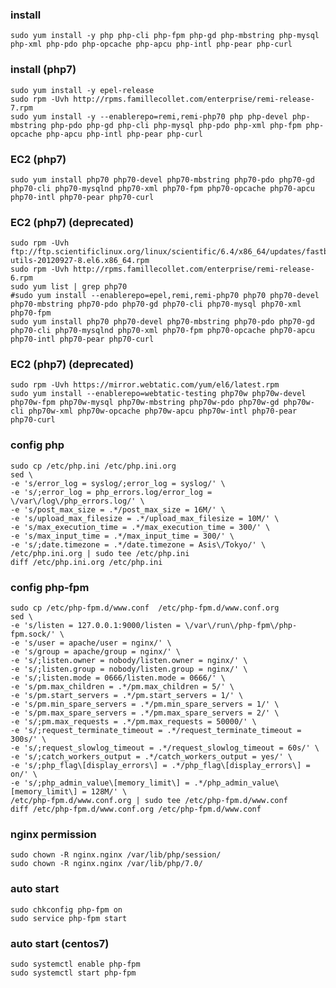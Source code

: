 ### install
    sudo yum install -y php php-cli php-fpm php-gd php-mbstring php-mysql php-xml php-pdo php-opcache php-apcu php-intl php-pear php-curl


### install (php7)
    sudo yum install -y epel-release
    sudo rpm -Uvh http://rpms.famillecollet.com/enterprise/remi-release-7.rpm
    sudo yum install -y --enablerepo=remi,remi-php70 php php-devel php-mbstring php-pdo php-gd php-cli php-mysql php-pdo php-xml php-fpm php-opcache php-apcu php-intl php-pear php-curl

### EC2 (php7)
    sudo yum install php70 php70-devel php70-mbstring php70-pdo php70-gd php70-cli php70-mysqlnd php70-xml php70-fpm php70-opcache php70-apcu php70-intl php70-pear php70-curl

### EC2 (php7) (deprecated)
    sudo rpm -Uvh ftp://ftp.scientificlinux.org/linux/scientific/6.4/x86_64/updates/fastbugs/scl-utils-20120927-8.el6.x86_64.rpm
    sudo rpm -Uvh http://rpms.famillecollet.com/enterprise/remi-release-6.rpm
    sudo yum list | grep php70
    #sudo yum install --enablerepo=epel,remi,remi-php70 php70 php70-devel php70-mbstring php70-pdo php70-gd php70-cli php70-mysql php70-xml php70-fpm
    sudo yum install php70 php70-devel php70-mbstring php70-pdo php70-gd php70-cli php70-mysqlnd php70-xml php70-fpm php70-opcache php70-apcu php70-intl php70-pear php70-curl

### EC2 (php7) (deprecated)
    sudo rpm -Uvh https://mirror.webtatic.com/yum/el6/latest.rpm
    sudo yum install --enablerepo=webtatic-testing php70w php70w-devel php70w-fpm php70w-mysql php70w-mbstring php70w-pdo php70w-gd php70w-cli php70w-xml php70w-opcache php70w-apcu php70w-intl php70-pear php70-curl

### config php
    sudo cp /etc/php.ini /etc/php.ini.org
    sed \
    -e 's/error_log = syslog/;error_log = syslog/' \
    -e 's/;error_log = php_errors.log/error_log = \/var\/log\/php_errors.log/' \
    -e 's/post_max_size = .*/post_max_size = 16M/' \
    -e 's/upload_max_filesize = .*/upload_max_filesize = 10M/' \
    -e 's/max_execution_time = .*/max_execution_time = 300/' \
    -e 's/max_input_time = .*/max_input_time = 300/' \
    -e 's/;date.timezone = .*/date.timezone = Asis\/Tokyo/' \
    /etc/php.ini.org | sudo tee /etc/php.ini
    diff /etc/php.ini.org /etc/php.ini 


### config php-fpm
    sudo cp /etc/php-fpm.d/www.conf  /etc/php-fpm.d/www.conf.org
    sed \
    -e 's/listen = 127.0.0.1:9000/listen = \/var\/run\/php-fpm\/php-fpm.sock/' \
    -e 's/user = apache/user = nginx/' \
    -e 's/group = apache/group = nginx/' \
    -e 's/;listen.owner = nobody/listen.owner = nginx/' \
    -e 's/;listen.group = nobody/listen.group = nginx/' \
    -e 's/;listen.mode = 0666/listen.mode = 0666/' \
    -e 's/pm.max_children = .*/pm.max_children = 5/' \
    -e 's/pm.start_servers = .*/pm.start_servers = 1/' \
    -e 's/pm.min_spare_servers = .*/pm.min_spare_servers = 1/' \
    -e 's/pm.max_spare_servers = .*/pm.max_spare_servers = 2/' \
    -e 's/;pm.max_requests = .*/pm.max_requests = 50000/' \
    -e 's/;request_terminate_timeout = .*/request_terminate_timeout = 300s/' \
    -e 's/;request_slowlog_timeout = .*/request_slowlog_timeout = 60s/' \
    -e 's/;catch_workers_output = .*/catch_workers_output = yes/' \
    -e 's/;php_flag\[display_errors\] = .*/php_flag\[display_errors\] = on/' \
    -e 's/;php_admin_value\[memory_limit\] = .*/php_admin_value\[memory_limit\] = 128M/' \
    /etc/php-fpm.d/www.conf.org | sudo tee /etc/php-fpm.d/www.conf
    diff /etc/php-fpm.d/www.conf.org /etc/php-fpm.d/www.conf


### nginx permission
    sudo chown -R nginx.nginx /var/lib/php/session/
    sudo chown -R nginx.nginx /var/lib/php/7.0/


### auto start
    sudo chkconfig php-fpm on
    sudo service php-fpm start


### auto start (centos7)
    sudo systemctl enable php-fpm
    sudo systemctl start php-fpm
